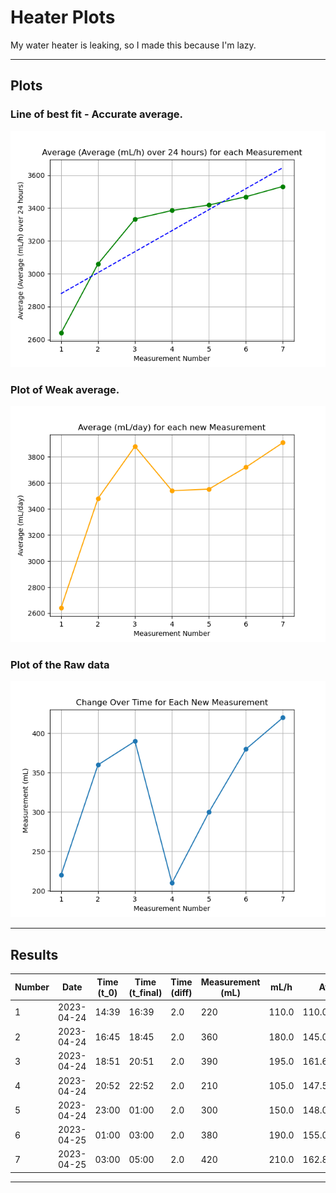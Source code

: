 # Heater Plots

My water heater is leaking, so I made this because I'm lazy.

---

## Plots

### Line of best fit - Accurate average.
![Plot 1 description](./plots/average_average_mL_h_over_24_hours_plot.png)

### Plot of Weak average.
![Plot 2 description](./plots/average_mL_day_plot.png)

### Plot of the Raw data
![Plot 2 description](./plots/line_plot.png)

---

## Results

| Number | Date | Time (t_0) | Time (t_final) | Time (diff) | Measurement (mL) | mL/h | Average (mL/h) | mL/day | Average (mL/day) | Average (Average (mL/h) over 24 hours) |
| --- | --- | --- | --- | --- | --- | --- | --- | --- | --- | --- |
| 1 | 2023-04-24 | 14:39 | 16:39 | 2.0 | 220 | 110.0 | 110.0 | 2640.0 | 2640.0 | 2640.0 |
| 2 | 2023-04-24 | 16:45 | 18:45 | 2.0 | 360 | 180.0 | 145.0 | 4320.0 | 3480.0 | 3060.0 |
| 3 | 2023-04-24 | 18:51 | 20:51 | 2.0 | 390 | 195.0 | 161.66666666666666 | 4680.0 | 3880.0 | 3333.333333333333 |
| 4 | 2023-04-24 | 20:52 | 22:52 | 2.0 | 210 | 105.0 | 147.5 | 2520.0 | 3540.0 | 3385.0 |
| 5 | 2023-04-24 | 23:00 | 01:00 | 2.0 | 300 | 150.0 | 148.0 | 3600.0 | 3552.0 | 3418.4 |
| 6 | 2023-04-25 | 01:00 | 03:00 | 2.0 | 380 | 190.0 | 155.0 | 4560.0 | 3720.0 | 3468.6666666666665 |
| 7 | 2023-04-25 | 03:00 | 05:00 | 2.0 | 420 | 210.0 | 162.85714285714286 | 5040.0 | 3908.5714285714284 | 3531.510204081633 |



---